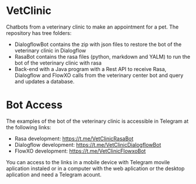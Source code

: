 # VetClinic
Chatbots from a veterinary clinic to make an appointment for a pet. The repository has tree folders:
* DialogflowBot contains the zip with json files to restore the bot of the veterinary clinic in Dialogflow
* RasaBot contains the rasa files (python, markdown and YALM) to run the bot of the veterinary clinic with rasa
* Back-end with a Java program with a Rest API to receive Rasa, Dialogflow and FlowXO calls from the veterinary center bot and query and updates a database.

# Bot Access
The examples of the bot of the veterinary clinic is accessible in Telegram at the following links:
 * Rasa development: https://t.me/VetClinicRasaBot
 * Dialogflow development: https://t.me/VetClinicDialogflowBot
 * FlowXO development: https://t.me/VetClinicFlowxoBot

You can access to the links in a mobile device with Telegram movile aplication instaled or in a computer with the web aplication or the desktop aplication and need a Telegram acount. 
